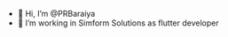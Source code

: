 - 👋 Hi, I’m @PRBaraiya
- 🌱 I’m working in Simform Solutions as flutter developer

<!---
parth-b-simformsolutions/parth-b-simformsolutions is a ✨ special ✨ repository because its `README.md` (this file) appears on your GitHub profile.
You can click the Preview link to take a look at your changes.
--->
